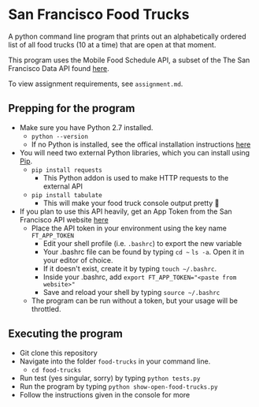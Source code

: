 # San Francisco Food Trucks
A python command line program that prints out an alphabetically ordered list of all food trucks (10 at a time) that are open at that moment.

This program uses the Mobile Food Schedule API, a subset of the The San Francisco Data API found [here](https://dev.socrata.com/foundry/data.sfgov.org/bbb8-hzi6).

To view assignment requirements, see `assignment.md`.

## Prepping for the program
- Make sure you have Python 2.7 installed.
  - `python --version`
  - If no Python is installed, see the offical installation instructions [here](https://wiki.python.org/moin/BeginnersGuide/Download)
- You will need two external Python libraries, which you can install using [Pip](https://pip.pypa.io/en/stable/installing/).
  - `pip install requests`
    - This Python addon is used to make HTTP requests to the external API
  - `pip install tabulate`
    - This will make your food truck console output pretty 🌻
- If you plan to use this API heavily, get an App Token from the San Francisco API website [here](https://dev.socrata.com/docs/app-tokens.html)
  - Place the API token in your environment using the key name `FT_APP_TOKEN`
    - Edit your shell profile (i.e. `.bashrc`) to export the new variable
    - Your .bashrc file can be found by typing `cd ~` `ls -a`. Open it in your editor of choice.
    - If it doesn't exist, create it by typing `touch ~/.bashrc`.
    - Inside your .bashrc, add `export FT_APP_TOKEN="<paste from website>"`
    - Save and reload your shell by typing `source ~/.bashrc`
  - The program can be run without a token, but your usage will be throttled.

## Executing the program
- Git clone this repository
- Navigate into the folder `food-trucks` in your command line.
  - `cd food-trucks`
- Run test (yes singular, sorry) by typing `python tests.py`
- Run the program by typing `python show-open-food-trucks.py`
- Follow the instructions given in the console for more
